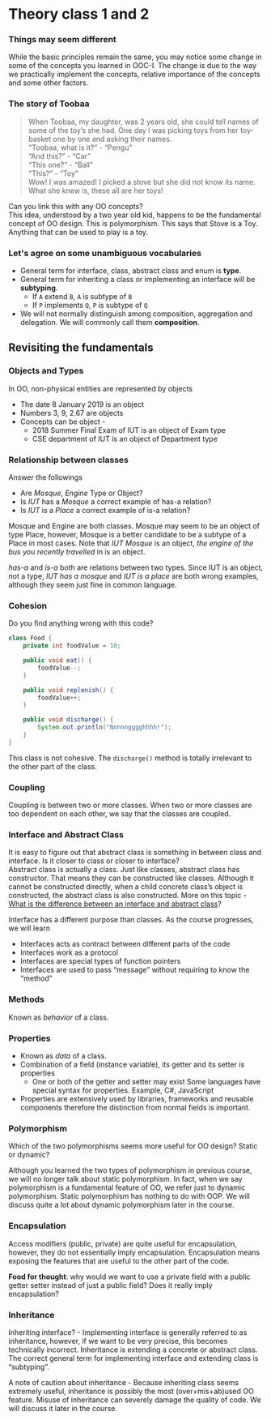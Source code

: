 # Theory class 1 and 2

### Things may seem different
While the basic principles remain the same, you may notice some change in some of  the concepts you learned in OOC-I. The change is due to the way we practically implement the concepts, relative importance of the concepts and some other factors.

### The story of Toobaa
> When Toobaa, my daughter, was 2 years old, she could tell names of some of the toy’s she had. One day I was picking toys from her toy-basket one by one and asking their names.  
"Toobaa, what is it?” - “Pengu”  
“And this?” - “Car”  
“This one?” - “Ball”  
“This?” - “Toy”  
Wow! I was amazed! I picked a stove but she did not know its name. What she knew is, these all are her toys! 

Can you link this with any OO concepts?  
This idea, understood by a two year old kid, happens to be the fundamental concept of OO design. This is polymorphism. This says that Stove is a Toy. Anything that can be used to play is a toy.

### Let's agree on some unambiguous vocabularies
- General term for interface, class, abstract class and enum is **type**.
- General term for inheriting a class or implementing an interface will be **subtyping**.
  - If `A` extend `B`, `A` is subtype of `B`
  - If `P` implements `Q`, `P` is subtype of `Q`  
- We will not normally distinguish among composition, aggregation and delegation. We will commonly call them **composition**.  

## Revisiting the fundamentals
### Objects and Types
In OO, non-physical entities are represented by objects
* The date 8 January 2019 is an object
* Numbers 3, 9, 2.67 are objects
* Concepts can be object - 
  * 2018 Summer Final Exam of IUT is an object of Exam type
  * CSE department of IUT is an object of Department type

### Relationship between classes
Answer the followings
* Are *Mosque*, *Engine* Type or Object?
* Is *IUT* has a *Mosque* a correct example of has-a relation?
* Is *IUT* is a *Place* a correct example of is-a relation?

Mosque and Engine are both classes. Mosque may seem to be an object of type Place, however, Mosque is a better candidate to be a subtype of a Place in most cases. Note that *IUT Mosque* is an object, *the engine of the bus you recently travelled* in is an object.

*has-a* and *is-a* both are relations between two types. Since IUT is an object, not a type, *IUT has a mosque* and *IUT is a place* are both wrong examples, although they seem just fine in common language.

### Cohesion
Do you find anything wrong with this code?
```java
class Food {
    private int foodValue = 10;

    public void eat() {
        foodValue--;
    }

    public void replenish() {
        foodValue++;
    }

    public void discharge() {
        System.out.println("Nnnnngggghhhh!");
    }
}
```

This class is not cohesive. The `discharge()` method is totally irrelevant to the other part of the class.

### Coupling
Coupling is between two or more classes. When two or more classes are too dependent on each other, we say that the classes are coupled. 

### Interface and Abstract Class
It is easy to figure out that abstract class is something in between class and interface. Is it closer to class or closer to interface?  
Abstract class is actually a class. Just like classes, abstract class has constructor. That means they can be constructed like classes. Although it cannot be constructed directly, when a child concrete class’s object is constructed, the abstract class is also constructed.
More on this topic - [What is the difference between an interface and abstract class](https://stackoverflow.com/q/1913098/887149)?

Interface has a different purpose than classes. As the course progresses, we will learn
* Interfaces acts as contract between different parts of the code
* Interfaces work as a protocol 
* Interfaces are special types of function pointers
* Interfaces are used to pass “message” without requiring to know the “method”

### Methods
Known as *behavior* of a class.

### Properties
* Known as *data* of a class.
* Combination of a field (instance variable),  its getter and its setter is properties
  * One or both of the getter and setter may exist
Some languages have special syntax for properties. Example, C#, JavaScript
* Properties are extensively used by libraries, frameworks and reusable components therefore the distinction from normal fields is important.

### Polymorphism
Which of the two polymorphisms seems more useful for OO design? Static or dynamic?

Although you learned the two types of polymorphism in previous course, we will no longer talk about static polymorphism. In fact, when we say polymorphism is a fundamental feature of OO, we refer just to dynamic polymorphism. Static polymorphism has nothing to do with OOP. We will discuss quite a lot about dynamic polymorphism later in the course.

### Encapsulation
Access modifiers (public, private) are quite useful for encapsulation, however, they do not essentially imply encapsulation. Encapsulation means exposing the features that are useful to the other part of the code.

**Food for thought**: why would we want to use a private field with a public getter setter instead of just a public field? Does it really imply encapsulation?

### Inheritance
Inheriting interface? - Implementing interface is generally referred to as inheritance, however, if we want to be very precise, this becomes technically incorrect. Inheritance is extending a concrete or abstract class. The correct general term for implementing interface and extending class is “subtyping”.

A note of caution about inheritance - Because inheriting class seems extremely useful, inheritance is possibly the most (over+mis+ab)used OO feature. Misuse of inheritance can severely damage the quality of code. We will discuss it later in the course.




